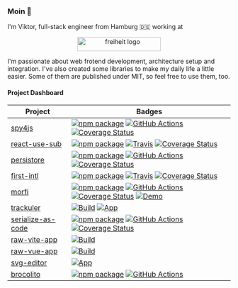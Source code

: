 ### Moin 👋

I'm Viktor, full-stack engineer from Hamburg 🇩🇪 working at

<p align="center"><a href="https://freiheit.com"><img src="https://freiheit.com/img/logo_white.svg" alt="freiheit logo" width="188" height="32"></a> </p>

I'm passionate about web frotend development, architecture setup and integration. I've also created some libraries to make my daily life a little easier. Some of them are published under MIT, so feel free to use them, too.

#### Project Dashboard

Project                                                           | Badges
------------------------------------------------------------------|-----------------------------------------------
[spy4js](https://github.com/fdc-viktor-luft/spy4js)               | [![npm package][spy4js-npm-image]][spy4js-npm-url] [![GitHub Actions][spy4js-build-image]][spy4js-build-url] [![Coverage Status][spy4js-coveralls-image]][spy4js-coveralls-url]
[react-use-sub](https://github.com/fdc-viktor-luft/react-use-sub) | [![npm package][react-use-sub-npm-image]][react-use-sub-npm-url] [![Travis][react-use-sub-build-image]][react-use-sub-build-url] [![Coverage Status][react-use-sub-coveralls-image]][react-use-sub-coveralls-url]
[persistore](https://github.com/fdc-viktor-luft/persistore)               | [![npm package][persistore-npm-image]][persistore-npm-url] [![GitHub Actions][persistore-build-image]][persistore-build-url] [![Coverage Status][persistore-coveralls-image]][persistore-coveralls-url]
[first-intl](https://github.com/fdc-viktor-luft/first-intl)               | [![npm package][first-intl-npm-image]][first-intl-npm-url] [![Travis][first-intl-build-image]][first-intl-build-url] [![Coverage Status][first-intl-coveralls-image]][first-intl-coveralls-url]
[morfi](https://github.com/fdc-viktor-luft/morfi)               | [![npm package][morfi-npm-image]][morfi-npm-url] [![GitHub Actions][morfi-build-image]][morfi-build-url] [![Coverage Status][morfi-coveralls-image]][morfi-coveralls-url] [![Demo][morfi-demo-image]][morfi-demo-url] 
[trackuler](https://github.com/fdc-viktor-luft/trackuler)               | [![Build][trackuler-build-image]][trackuler-build-url] [![App][trackuler-app-image]][trackuler-app-url]
[serialize-as-code](https://github.com/fdc-viktor-luft/serialize-as-code)               | [![npm package][serialize-as-code-npm-image]][serialize-as-code-npm-url] [![GitHub Actions][serialize-as-code-build-image]][serialize-as-code-build-url] [![Coverage Status][serialize-as-code-coveralls-image]][serialize-as-code-coveralls-url]
[raw-vite-app](https://github.com/fdc-viktor-luft/raw-vite-app)               | [![Build][raw-vite-app-build-image]][raw-vite-app-build-url]
[raw-vue-app](https://github.com/fdc-viktor-luft/raw-vue-app)               | [![Build][raw-vue-app-build-image]][raw-vue-app-build-url]
[svg-editor](https://github.com/fdc-viktor-luft/svg-editor)               | [![App][svg-editor-app-image]][svg-editor-app-url]
[brocolito](https://github.com/fdc-viktor-luft/brocolito)               | [![npm package][brocolito-npm-image]][brocolito-npm-url] [![GitHub Actions][brocolito-build-image]][brocolito-build-url]



[spy4js-build-image]: https://github.com/fdc-viktor-luft/spy4js/actions/workflows/push.yml/badge.svg
[spy4js-build-url]: https://github.com/fdc-viktor-luft/spy4js/actions/workflows/push.yml
[spy4js-npm-image]: https://img.shields.io/npm/v/spy4js.svg?style=flat-square
[spy4js-npm-url]: https://www.npmjs.org/package/spy4js
[spy4js-coveralls-image]: https://coveralls.io/repos/github/fdc-viktor-luft/spy4js/badge.svg?branch=master
[spy4js-coveralls-url]: https://coveralls.io/github/fdc-viktor-luft/spy4js?branch=master

[react-use-sub-build-image]: https://github.com/fdc-viktor-luft/react-use-sub/actions/workflows/push.yml/badge.svg
[react-use-sub-build-url]: https://github.com/fdc-viktor-luft/react-use-sub/actions/workflows/push.yml
[react-use-sub-npm-image]: https://img.shields.io/npm/v/react-use-sub.svg?style=flat-square
[react-use-sub-npm-url]: https://www.npmjs.org/package/react-use-sub
[react-use-sub-coveralls-image]: https://coveralls.io/repos/github/fdc-viktor-luft/react-use-sub/badge.svg?branch=master
[react-use-sub-coveralls-url]: https://coveralls.io/github/fdc-viktor-luft/react-use-sub?branch=master

[persistore-build-image]: https://github.com/fdc-viktor-luft/persistore/actions/workflows/push.yml/badge.svg
[persistore-build-url]: https://github.com/fdc-viktor-luft/persistore/actions/workflows/push.yml
[persistore-npm-image]: https://img.shields.io/npm/v/persistore.svg?style=flat-square
[persistore-npm-url]: https://www.npmjs.org/package/persistore
[persistore-coveralls-image]: https://coveralls.io/repos/github/fdc-viktor-luft/persistore/badge.svg?branch=master
[persistore-coveralls-url]: https://coveralls.io/github/fdc-viktor-luft/persistore?branch=master

[first-intl-npm-image]: https://img.shields.io/npm/v/first-intl.svg?style=flat-square
[first-intl-npm-url]: https://www.npmjs.org/package/first-intl
[first-intl-build-image]: https://github.com/fdc-viktor-luft/first-intl/actions/workflows/push.yml/badge.svg
[first-intl-build-url]: https://github.com/fdc-viktor-luft/first-intl/actions/workflows/push.yml
[first-intl-coveralls-image]: https://coveralls.io/repos/github/fdc-viktor-luft/first-intl/badge.svg?branch=master
[first-intl-coveralls-url]: https://coveralls.io/github/fdc-viktor-luft/first-intl?branch=master


[morfi-build-image]: https://github.com/fdc-viktor-luft/morfi/actions/workflows/push.yml/badge.svg
[morfi-build-url]: https://github.com/fdc-viktor-luft/morfi/actions/workflows/push.yml
[morfi-npm-image]: https://img.shields.io/npm/v/morfi.svg?style=flat-square
[morfi-npm-url]: https://www.npmjs.org/package/morfi
[morfi-coveralls-image]: https://coveralls.io/repos/github/fdc-viktor-luft/morfi/badge.svg?branch=master
[morfi-coveralls-url]: https://coveralls.io/github/fdc-viktor-luft/morfi?branch=master
[morfi-demo-image]: https://img.shields.io/static/v1?label=Github%20Pages&message=Demo&color=blue
[morfi-demo-url]: https://fdc-viktor-luft.github.io/morfi/

[trackuler-build-image]: https://github.com/fdc-viktor-luft/trackuler/actions/workflows/push.yml/badge.svg
[trackuler-build-url]: https://github.com/fdc-viktor-luft/trackuler/actions/workflows/push.yml
[trackuler-app-image]: https://img.shields.io/static/v1?label=Github%20Pages&message=Trackuler&color=blueviolet
[trackuler-app-url]: https://fdc-viktor-luft.github.io/trackuler/

[serialize-as-code-build-image]: https://github.com/fdc-viktor-luft/serialize-as-code/actions/workflows/push.yml/badge.svg
[serialize-as-code-build-url]: https://github.com/fdc-viktor-luft/serialize-as-code/actions/workflows/push.yml
[serialize-as-code-npm-image]: https://img.shields.io/npm/v/serialize-as-code.svg?style=flat-square
[serialize-as-code-npm-url]: https://www.npmjs.org/package/serialize-as-code
[serialize-as-code-coveralls-image]: https://coveralls.io/repos/github/fdc-viktor-luft/serialize-as-code/badge.svg?branch=master
[serialize-as-code-coveralls-url]: https://coveralls.io/github/fdc-viktor-luft/serialize-as-code?branch=master

[raw-vite-app-build-image]: https://github.com/fdc-viktor-luft/raw-vite-app/actions/workflows/build.yml/badge.svg
[raw-vite-app-build-url]: https://github.com/fdc-viktor-luft/raw-vite-app/actions/workflows/build.yml

[raw-vue-app-build-image]: https://github.com/fdc-viktor-luft/raw-vue-app/actions/workflows/build.yml/badge.svg
[raw-vue-app-build-url]: https://github.com/fdc-viktor-luft/raw-vue-app/actions/workflows/build.yml

[svg-editor-app-image]: https://img.shields.io/static/v1?label=Github%20Pages&message=WIP&color=blueviolet
[svg-editor-app-url]: https://fdc-viktor-luft.github.io/svg-editor/

[brocolito-build-image]: https://github.com/fdc-viktor-luft/brocolito/actions/workflows/push.yml/badge.svg
[brocolito-build-url]: https://github.com/fdc-viktor-luft/brocolito/actions/workflows/push.yml
[brocolito-npm-image]: https://img.shields.io/npm/v/brocolito.svg?style=flat-square
[brocolito-npm-url]: https://www.npmjs.org/package/brocolito
